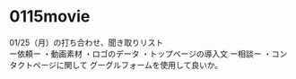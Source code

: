 # 0115movie

01/25（月）の打ち合わせ、聞き取りリスト<br>
ー依頼ー
・動画素材
・ロゴのデータ
・トップページの導入文
ー相談ー
・コンタクトページに関して
グーグルフォームを使用して良いか。
